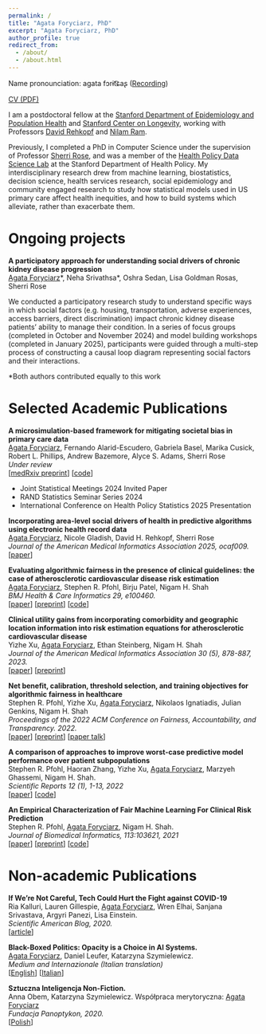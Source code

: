 ```yaml
---
permalink: /
title: "Agata Foryciarz, PhD"
excerpt: "Agata Foryciarz, PhD"
author_profile: true
redirect_from: 
  - /about/
  - /about.html
---
```

Name pronounciation: agata fɔrɨt͡ɕaʂ (<a href="/files/agata-foryciarz-pronounciation.m4a">Recording</a>)

<a href="/files/agataf_cv_2025-1.pdf">CV (PDF)</a>

I am a postdoctoral fellow at the [Stanford Department of Epidemiology and Population Health](https://med.stanford.edu/epidemiology-dept.html) and [Stanford Center on Longevity](https://longevity.stanford.edu/), working with Professors [David Rehkopf](https://profiles.stanford.edu/david-rehkopf) and [Nilam Ram](https://cas.stanford.edu/people/nilam-ram). 

Previously, I completed a PhD in Computer Science under the supervision of Professor [Sherri Rose](http://drsherrirose.org/), and was a member of the [Health Policy Data Science Lab](http://healthpolicydatascience.org/) at the Stanford Department of Health Policy. My interdisciplinary research drew from machine learning, biostatistics, decision science, health services research, social epidemiology and community engaged research to study how statistical models used in US primary care affect health inequities, and how to build systems which alleviate, rather than exacerbate them.

<!-- 
During my PhD, I was also a member of the [Shah lab](https://shahlab.stanford.edu/), a Technology & Racial Equity graduate fellow at the [Center for
Comparative Studies in Race and Ethnicity](https://ccsre.stanford.edu/), a [McCoy Family Center for Ethics in Society](https://ethicsinsociety.stanford.edu/) graduate fellow, as well as founded and co-led the [Stanford Computing & Society group](https://computing-society.stanford.edu/). 
-->

Ongoing projects
======
<b> A participatory approach for understanding social drivers of chronic kidney disease progression</b>
<br>
<u>Agata Foryciarz</u>\*, Neha Srivathsa\*, Oshra Sedan, Lisa Goldman Rosas, Sherri Rose

We conducted a participatory research study to understand specific ways in which social factors
(e.g. housing, transportation, adverse experiences, access barriers, direct discrimination) impact chronic
kidney disease patients’ ability to manage their condition. In a series of focus groups (completed in
October and November 2024) and model building workshops (completed in January 2025), participants
were guided through a multi-step process of constructing a causal loop diagram representing social
factors and their interactions.

\*Both authors contributed equally to this work

Selected Academic Publications
======

<b> A microsimulation-based framework for mitigating societal bias in primary care data </b>
<br>
<u>Agata Foryciarz</u>, Fernando Alarid-Escudero, Gabriela Basel, Marika Cusick, Robert L. Phillips, Andrew Bazemore, Alyce S. Adams, Sherri Rose
<br>
<i>Under review</i>
<br>
\[<a href="https://www.medrxiv.org/content/10.1101/2025.04.03.25325206v1">medRxiv preprint</a>\]
\[<a href="https://github.com/StanfordHPDS/data_transformation">code</a>\]
* Joint Statistical Meetings 2024 Invited Paper
* RAND Statistics Seminar Series 2024
* International Conference on Health Policy Statistics 2025 Presentation

<b>Incorporating area-level social drivers of health in predictive algorithms using electronic health record data</b>
<br>
<u>Agata Foryciarz</u>, Nicole Gladish, David H. Rehkopf, Sherri Rose
<br>
<i>Journal of the American Medical Informatics Association 2025, ocaf009.</i>
<br>
\[<a href="https://academic.oup.com/jamia/advance-article/doi/10.1093/jamia/ocaf009/7964747">paper</a>\]

<b>Evaluating algorithmic fairness in the presence of clinical guidelines: the case of atherosclerotic cardiovascular disease risk estimation</b>
<br>
<u>Agata Foryciarz</u>, Stephen R. Pfohl, Birju Patel, Nigam H. Shah
<br>
<i>BMJ Health & Care Informatics 29, e100460.</i>
<br>
\[<a href="https://informatics.bmj.com/content/29/1/e100460.full">paper</a>\]
\[<a href="https://arxiv.org/abs/2202.01906">preprint</a>\]
\[<a href="https://github.com/agataf/fairness_eval_ascvd">code</a>\]

<b>Clinical utility gains from incorporating comorbidity and geographic location information into risk estimation equations for atherosclerotic cardiovascular disease</b>
<br>
Yizhe Xu, <u>Agata Foryciarz</u>, Ethan Steinberg, Nigam H. Shah
<br>
<i>Journal of the American Medical Informatics Association 30 (5), 878-887, 2023.</i>
<br>
\[<a href="https://academic.oup.com/jamia/article/30/5/878/7043182">paper</a>\]
\[<a href="https://arxiv.org/abs/2202.01906">preprint</a>\]

<b>Net benefit, calibration, threshold selection, and training objectives for algorithmic fairness in healthcare</b>
<br>
Stephen R. Pfohl, Yizhe Xu, <u>Agata Foryciarz</u>, Nikolaos Ignatiadis, Julian Genkins, Nigam H. Shah
<br>
<i>Proceedings of the 2022 ACM Conference on Fairness, Accountability, and Transparency. 2022.</i>
<br>
\[<a href="https://dl.acm.org/doi/abs/10.1145/3531146.3533166">paper</a>\]
\[<a href="https://arxiv.org/abs/2202.01906">preprint</a>\]
\[<a href="https://www.youtube.com/watch?v=LBFPHd7q-eU">paper talk</a>\]

<b>A comparison of approaches to improve worst-case predictive model performance over patient subpopulations</b>
<br>
Stephen R. Pfohl, Haoran Zhang, Yizhe Xu, <u>Agata Foryciarz</u>, Marzyeh Ghassemi, Nigam H. Shah.
<br>
<i>Scientific Reports 12 (1), 1-13, 2022</i>
<br>
\[<a href="https://www.nature.com/articles/s41598-022-07167-7">paper</a>\] \[<a href="https://github.com/som-shahlab/subpopulation_robustness">code</a>\]


<b>An Empirical Characterization of Fair Machine Learning For Clinical Risk Prediction</b>
<br>
Stephen R. Pfohl, <u>Agata Foryciarz</u>, Nigam H. Shah.
<br>
<i>Journal of Biomedical Informatics, 113:103621, 2021</i>
<br>
\[<a href="https://www.sciencedirect.com/science/article/abs/pii/S1532046420302495">paper</a>\] \[<a href="https://arxiv.org/abs/2007.10306">preprint</a>\] \[<a href="https://github.com/som-shahlab/fairness_benchmark">code</a>\]

Non-academic Publications 
======
<b>If We’re Not Careful, Tech Could Hurt the Fight against COVID-19</b>
<br>
Ria Kalluri, Lauren Gillespie, <u>Agata Foryciarz</u>, Wren Elhai, Sanjana Srivastava, Argyri Panezi, Lisa Einstein.<br>
<i>Scientific American Blog, 2020.</i>
<br>
\[<a href="https://blogs.scientificamerican.com/observations/if-were-not-careful-tech-could-hurt-the-fight-against-covid-19/">article</a>\]


<b>Black-Boxed Politics: Opacity is a Choice in AI Systems.</b>
<br>
<u>Agata Foryciarz</u>, Daniel Leufer, Katarzyna Szymielewicz.<br>
<i>Medium and Internazionale (Italian translation)</i>
<br>
\[<a href="https://medium.com/@szymielewicz/black-boxed-politics-cebc0d5a54ad">English</a>\]
\[<a href="/files/Internazionale1346_AI.pdf">Italian</a>\]


<b>Sztuczna Inteligencja Non-Fiction.</b>
<br>
Anna Obem, Katarzyna Szymielewicz. Współpraca merytoryczna: <u>Agata Foryciarz</u><br>
<i>Fundacja Panoptykon, 2020.</i>
<br>
\[<a href="https://panoptykon.org/sztuczna-inteligencja-non-fiction">Polish</a>\]
